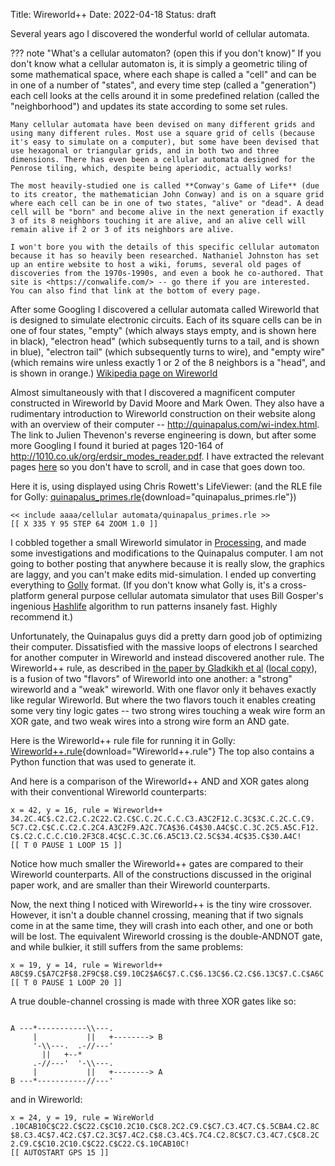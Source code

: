 Title: Wireworld++
Date: 2022-04-18
Status: draft

Several years ago I discovered the wonderful world of cellular automata.

??? note "What's a cellular automaton? (open this if you don't know)"
    If you don't know what a cellular automaton is, it is simply a geometric tiling of some mathematical space, where each shape is called a "cell" and can be in one of a number of "states", and every time step (called a "generation") each cell looks at the cells around it in some predefined relation (called the "neighborhood") and updates its state according to some set rules.

    Many cellular automata have been devised on many different grids and using many different rules. Most use a square grid of cells (because it's easy to simulate on a computer), but some have been devised that use hexagonal or triangular grids, and in both two and three dimensions. There has even been a cellular automata designed for the Penrose tiling, which, despite being aperiodic, actually works!

    The most heavily-studied one is called **Conway's Game of Life** (due to its creator, the mathematician John Conway) and is on a square grid where each cell can be in one of two states, "alive" or "dead". A dead cell will be "born" and become alive in the next generation if exactly 3 of its 8 neighbors touching it are alive, and an alive cell will remain alive if 2 or 3 of its neighbors are alive.

    I won't bore you with the details of this specific cellular automaton because it has so heavily been researched. Nathaniel Johnston has set up an entire website to host a wiki, forums, several old pages of discoveries from the 1970s-1990s, and even a book he co-authored. That site is <https://conwalife.com/> -- go there if you are interested. You can also find that link at the bottom of every page.

After some Googling I discovered a cellular automata called Wireworld that is designed to simulate electronic circuits. Each of its square cells can be in one of four states, "empty" (which always stays empty, and is shown here in black), "electron head" (which subsequently turns to a tail, and is shown in blue), "electron tail" (which subsequently turns to wire), and "empty wire" (which remains wire unless exactly 1 or 2 of the 8 neighbors is a "head", and is shown in orange.) [Wikipedia page on Wireworld](https://en.wikipedia.org/wiki/Wireworld)

Almost simultaneously with that I discovered a magnificent computer constructed in Wireworld by David Moore and Mark Owen. They also have a rudimentary introduction to Wireworld construction on their website along with an overview of their computer -- <http://quinapalus.com/wi-index.html>. The link to Julien Thevenon's reverse engineering is down, but after some more Googling I found it buried at pages 120-164 of <http://1010.co.uk/org/erdsir_modes_reader.pdf>. I have extracted the relevant pages [here]({attach}quinapalus_computer_reverse_engineering.pdf) so you don't have to scroll, and in case that goes down too.

Here it is, using displayed using Chris Rowett's LifeViewer: (and the RLE file for Golly: [quinapalus_primes.rle]({attach}quinapalus_primes.rle){download="quinapalus_primes.rle"})

```lifeviewer
<< include aaaa/cellular automata/quinapalus_primes.rle >>
[[ X 335 Y 95 STEP 64 ZOOM 1.0 ]]
```

I cobbled together a small Wireworld simulator in [Processing](https://www.processing.org), and made some investigations and modifications to the Quinapalus computer. I am not going to bother posting that anywhere because it is really slow, the graphics are laggy, and you can't make edits mid-simulation. I ended up converting everything to [Golly](http://golly.sourceforge.net) format. (If you don't know what Golly is, it's a cross-platform general purpose cellular automata simulator that uses Bill Gosper's ingenious [Hashlife](https://johnhw.github.io/hashlife/index.md.html) algorithm to run patterns insanely fast. Highly recommend it.)

Unfortunately, the Quinapalus guys did a pretty darn good job of optimizing their computer. Dissatisfied with the massive loops of electrons I searched for another computer in Wireworld and instead discovered another rule. The Wireworld++ rule, as described in [the paper by Gladkikh et al](https://wpmedia.wolfram.com/uploads/sites/13/2018/07/27-1-2.pdf) ([local copy]({attach}wireworld++.pdf)), is a fusion of two "flavors" of Wireworld into one another: a "strong" wireworld and a "weak" wireworld. With one flavor only it behaves exactly like regular Wireworld. But where the two flavors touch it enables creating some very tiny logic gates -- two strong wires touching a weak wire form an XOR gate, and two weak wires into a strong wire form an AND gate.

Here is the Wireworld++ rule file for running it in Golly: [Wireworld++.rule](https://raw.githubusercontent.com/dragoncoder047/wiki/main/Rule%3AWireworld%2B%2B){download="Wireworld++.rule"} The top also contains a Python function that was used to generate it.

And here is a comparison of the Wireworld++ AND and XOR gates along with their conventional Wireworld counterparts:

```lifeviewer
x = 42, y = 16, rule = Wireworld++
34.2C.4C$.C2.C2.C.2C22.C2.C$C.C.2C.C.C.C3.A3C2F12.C.3C$3C.C.2C.C.C9.
5C7.C2.C$C.C.C2.C.2C4.A3C2F9.A2C.7CA$36.C4$30.A4C$C.C.3C.2C5.A5C.F12.
C$.C2.C.C.C.C10.2F3C8.4C$C.C.3C.C6.A5C13.C2.5C$34.4C$35.C$30.A4C!
[[ T 0 PAUSE 1 LOOP 15 ]]
```

Notice how much smaller the Wireworld++ gates are compared to their Wireworld counterparts. All of the constructions discussed in the original paper work, and are smaller than their Wireworld counterparts.

Now, the next thing I noticed with Wireworld++ is the tiny wire crossover. However, it isn't a double channel crossing, meaning that if two signals come in at the same time, they will crash into each other, and one or both will be lost. The equivalent Wireworld crossing is the double-ANDNOT gate, and while bulkier, it still suffers from the same problems:

```lifeviewer
x = 19, y = 14, rule = Wireworld++
A8C$9.C$A7C2F$8.2F9C$8.C$9.10C2$A6C$7.C.C$6.13C$6.C2.C$6.13C$7.C.C$A6C!
[[ T 0 PAUSE 1 LOOP 20 ]]
```

A true double-channel crossing is made with three XOR gates like so:

```{.kroki type="svgbob"}

A ---*-----------\\---.
     |           ||   +--------> B
     '-\\---.  .-//---'
       ||   +--*
     .-//---'  '-\\---.
     |           ||   +--------> A
B ---*-----------//---'
```

and in Wireworld:

```lifeviewer
x = 24, y = 19, rule = WireWorld
.10CAB10C$C22.C$C22.C$C10.2C10.C$C8.2C2.C9.C$C7.C3.4C7.C$.5CBA4.C2.8C
$8.C3.4C$7.4C2.C$7.C2.3C$7.4C2.C$8.C3.4C$.7C4.C2.8C$C7.C3.4C7.C$C8.2C
2.C9.C$C10.2C10.C$C22.C$C22.C$.10CAB10C!
[[ AUTOSTART GPS 15 ]]
```
